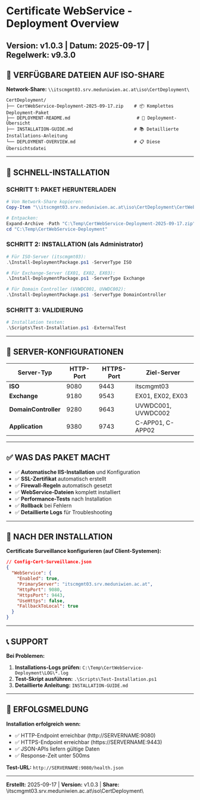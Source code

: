 # Certificate WebService - Deployment Overview
## Version: v1.0.3 | Datum: 2025-09-17 | Regelwerk: v9.3.0

## 🎯 VERFÜGBARE DATEIEN AUF ISO-SHARE

**Network-Share:** `\\itscmgmt03.srv.meduniwien.ac.at\iso\CertDeployment\`

```
CertDeployment/
├── CertWebService-Deployment-2025-09-17.zip    # 📦 Komplettes Deployment-Paket
├── DEPLOYMENT-README.md                         # 📖 Deployment-Übersicht
├── INSTALLATION-GUIDE.md                       # 📚 Detaillierte Installations-Anleitung
└── DEPLOYMENT-OVERVIEW.md                      # 📋 Diese Übersichtsdatei
```

---

## 🚀 SCHNELL-INSTALLATION

### **SCHRITT 1: PAKET HERUNTERLADEN**
```powershell
# Von Network-Share kopieren:
Copy-Item "\\itscmgmt03.srv.meduniwien.ac.at\iso\CertDeployment\CertWebService-Deployment-2025-09-17.zip" -Destination "C:\Temp\"

# Entpacken:
Expand-Archive -Path "C:\Temp\CertWebService-Deployment-2025-09-17.zip" -DestinationPath "C:\Temp\"
cd "C:\Temp\CertWebService-Deployment"
```

### **SCHRITT 2: INSTALLATION (als Administrator)**
```powershell
# Für ISO-Server (itscmgmt03):
.\Install-DeploymentPackage.ps1 -ServerType ISO

# Für Exchange-Server (EX01, EX02, EX03):
.\Install-DeploymentPackage.ps1 -ServerType Exchange

# Für Domain Controller (UVWDC001, UVWDC002):
.\Install-DeploymentPackage.ps1 -ServerType DomainController
```

### **SCHRITT 3: VALIDIERUNG**
```powershell
# Installation testen:
.\Scripts\Test-Installation.ps1 -ExternalTest
```

---

## 🎯 SERVER-KONFIGURATIONEN

| Server-Typ | HTTP-Port | HTTPS-Port | Ziel-Server |
|------------|-----------|------------|-------------|
| **ISO** | 9080 | 9443 | itscmgmt03 |
| **Exchange** | 9180 | 9543 | EX01, EX02, EX03 |
| **DomainController** | 9280 | 9643 | UVWDC001, UVWDC002 |
| **Application** | 9380 | 9743 | C-APP01, C-APP02 |

---

## ✅ WAS DAS PAKET MACHT

- ✅ **Automatische IIS-Installation** und Konfiguration
- ✅ **SSL-Zertifikat** automatisch erstellt
- ✅ **Firewall-Regeln** automatisch gesetzt
- ✅ **WebService-Dateien** komplett installiert
- ✅ **Performance-Tests** nach Installation
- ✅ **Rollback** bei Fehlern
- ✅ **Detaillierte Logs** für Troubleshooting

---

## 🔗 NACH DER INSTALLATION

**Certificate Surveillance konfigurieren (auf Client-Systemen):**

```json
// Config-Cert-Surveillance.json
{
  "WebService": {
    "Enabled": true,
    "PrimaryServer": "itscmgmt03.srv.meduniwien.ac.at",
    "HttpPort": 9080,
    "HttpsPort": 9443,
    "UseHttps": false,
    "FallbackToLocal": true
  }
}
```

---

## 📞 SUPPORT

**Bei Problemen:**
1. **Installations-Logs prüfen:** `C:\Temp\CertWebService-Deployment\LOG\*.log`
2. **Test-Skript ausführen:** `.\Scripts\Test-Installation.ps1`
3. **Detaillierte Anleitung:** `INSTALLATION-GUIDE.md`

---

## 🎉 ERFOLGSMELDUNG

**Installation erfolgreich wenn:**
- ✅ HTTP-Endpoint erreichbar (http://SERVERNAME:9080)
- ✅ HTTPS-Endpoint erreichbar (https://SERVERNAME:9443)
- ✅ JSON-APIs liefern gültige Daten
- ✅ Response-Zeit unter 500ms

**Test-URL:** `http://SERVERNAME:9080/health.json`

---

**Erstellt:** 2025-09-17 | **Version:** v1.0.3 | **Share:** \\itscmgmt03.srv.meduniwien.ac.at\iso\CertDeployment\